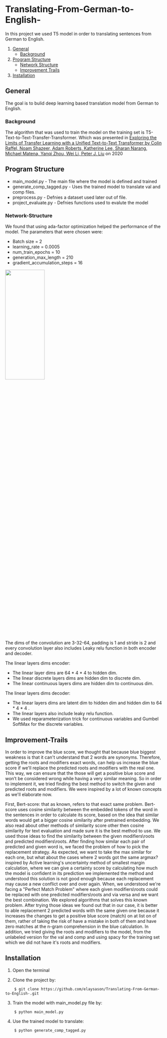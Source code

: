 # Translating-From-German-to-English-
In this project we used T5 model in order to translating sentences from German to English.

1. [General](#General)
    - [Background](#background)
3. [Program Structure](#Program-Structure)
    - [Network Structure](#Network-Structure)
    - [Improvement Trails](#Improvement-Trails)
5. [Installation](#Installation)

## General
The goal is to bulid deep learning based translation model from German to English.

### Background
The algorithm that was used to train the model on the training set is T5-Text-to-Text-Transfer-Transformer. Which was presented in [Exploring the 
Limits of Transfer Learning with a Unified Text-to-Text Transformer by 
Colin Raffel, Noam Shazeer, Adam Roberts, Katherine Lee, Sharan 
Narang, Michael Matena, Yanqi Zhou, Wei Li, Peter J. Liu](https://arxiv.org/pdf/1910.10683.pdf) on 2020 

## Program Structure
* main_model.py - The main file where the model is defined and trained
* generate_comp_tagged.py - Uses the trained model to translate val and comp files.
* preprocess.py - Defnies a dataset used later out of file.
* project_evaluate.py - Defnies functions used to evalute the model

### Network-Structure
We found that using ada-factor optimization helped the performance of the model.
The parameters that were chosen were:
* Batch size = 2
* learning_rate = 0.0005
* num_train_epochs = 10 
* generation_max_length = 210
* gradient_accumulation_steps = 16

<img src="https://i.imgur.com/WJJmZuh.png" width = 50% height=30%>

The dims of the convolution are 3-32-64, padding is 1 and stride is 2 and every convolution layer also includes Leaky relu function in both encoder and decoder. 

The linear layers dims encoder: 
* The linear layer dims are 64 * 4 * 4 to hidden dim. 
* The linear discrete layers dims are hidden dim to discrete dim. 
* The linear continuous layers dims are hidden dim to continuous dim. 

The linear layers dims decoder: 
* The linear layers dims are latent dim to hidden dim and hidden dim to 64 * 4 * 4 .
* The linear layers also include leaky relu function. 
* We used reparameterization trick for continuous variables and Gumbel SoftMax for the discrete variables.  

## Improvement-Trails

In order to improve the blue score, we thought that because blue biggest weakness is that it can't understand that 2 words are synonyms. 
Therefore, getting the roots and modifiers exact words, can help us increase the blue score if we'll replace the predicted roots and modifiers with the real one. This way, we can ensure that the those will get a positive blue score and won’t be considered wrong while having a very similar meaning. 
So in order to implement it, we tried finding the best method to switch the given and predicted roots and modifiers. We were inspired by a lot of known concepts as we'll elaborate now.

 

First, Bert-score: that as known, refers to that exact same problem. Bert-score uses cosine similarity between the embedded tokens of the word in the sentences in order to calculate its score, based on the idea that similar words would get a bigger cosine similarity after pretrained embedding. 
We also read about other methods of similarity score other then cosine similarity for text evaluation and made sure it is the best method to use. We used those ideas to find the similarity between the given modifiers\roots and predicted modifiers\roots.
After finding how similar each pair of predicted and given word is, we faced the problem of how to pick the replacement strategy. As expected, we want to take the max similar for each one, but what about the cases where 2 words got the same argmax? inspired by Active learning's uncertainty method of smallest margin calculation, where we can give a certainty score by calculating how much the model is confident in its 
prediction we implemented the method and understood this solution is not 
good enough because each replacement may cause a new conflict over and 
over again. When, we understood we're facing a "Perfect Match Problem" 
where each given modifiers\roots could be replaced with one predicted 
modifiers\roots and via versa and we want the best combination. We 
explored algorithms that solves this known problem. After trying those 
ideas we found out that in our case, it is better to able replacement 2 
predicted words with the same given one because it increases the changes to get a positive blue score (match) on at list on of them, rather of taking 
the risk of have a mistake in both of them and have zero matches at the n-gram comprehension in the blue calculation. 
In addition, we tried giving the roots and modifiers to the model, from the unlabeled version for the val and comp and using spacy for the training set which we did not have it's roots and modifiers.
 
## Installation
1. Open the terminal

2. Clone the project by:
```
    $ git clone https://github.com/elaysason/Translating-From-German-to-English-.git
```
3. Train the model with main_model.py file by:
```
    $ python main_model.py
```
4. Use the trained model to translate:
```
    $ python generate_comp_tagged.py
```

